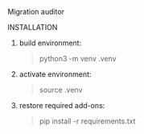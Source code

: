 Migration auditor


INSTALLATION

1. build environment:
    > python3 -m venv .venv
2. activate environment:
    > source .venv
3. restore required add-ons:
    > pip install -r requirements.txt
